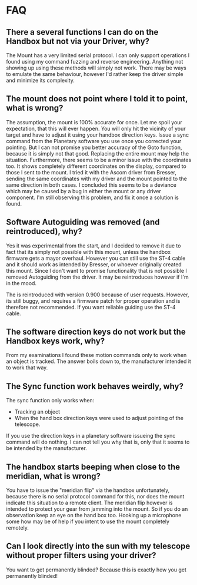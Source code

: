 # FAQ

## There a several functions I can do on the Handbox but not via your Driver, why?
The Mount has a very limited serial protocol. I can only support operations I found using my command fuzzing and reverse engineering. Anything not showing up using these methods will simply not work. There may be ways to emulate the same behaviour, however I'd rather keep the driver simple and minimize its complexity.

## The mount does not point where I told it to point, what is wrong?
The assumption, the mount is 100% accurate for once.
Let me spoil your expectation, that this will ever happen.
You will only hit the vicinity of your target and have to adjust it using your handbox direction keys. Issue a sync command from the Planetary software you use once you corrected your pointing. But I can not promise you better accuracy of the Goto function, because it is simply not that good. Replacing the entire mount may help the situation.
Furthermore, there seems to be a minor issue with the coordinates too. It shows completely different coordinates on the display, compared to those I sent to the mount.
I tried it with the Ascom driver from Bresser, sending the same coordinates with my driver and the mount pointed to the same direction in both cases. I concluded this seems to be a deviance which may be caused by a bug in either the mount or any driver component. I'm still observing this problem, and fix it once a solution is found.

## Software Autoguiding was removed (and reintroduced), why?
Yes it was experimental from the start, and I decided to remove it due to fact that its simply not possible with this mount, unless the handbox firmware gets a mayor overhaul.
However you can still use the ST-4 cable and it should work as intended by Bresser, or whoever originally created this mount.
Since I don't want to promise functionality that is not possible I removed Autoguiding from the driver. It may be reintroduces however if I'm in the mood.

The is reintroduced with version 0.900 because of user requests. However, its still buggy, and requires a firmware patch for proper operation and is therefore not recommended. If you want reliable guiding use the ST-4 cable.

## The software direction keys do not work but the Handbox keys work, why?
From my examinations I found these motion commands only to work when an object is tracked. The answer boils down to, the manufacturer intended it to work that way.

## The Sync function work behaves weirdly, why?
The sync function only works when:

- Tracking an object
- When the hand box direction keys were used to adjust pointing of the telescope.

If you use the direction keys in a planetary software issueing the sync command will do nothing.
I can not tell you why that is, only that it seems to be intended by the manufacturer.

## The handbox starts beeping when close to the meridian, what is wrong?
You have to issue the "meridian flip" via the handbox unfortunately, because there is no serial protocol command for this, nor does the mount indicate this situation to a remote client.
The meridian flip however is intended to protect your gear from jamming into the mount. So if you do an observation keep an eye on the hand box too. Hooking up a microphone some how may be of help if you intent to use the mount completely remotely.

## Can I look directly into the sun with my telescope without proper filters using your driver?
You want to get permanently blinded? Because this is exactly how you get permanently blinded!

